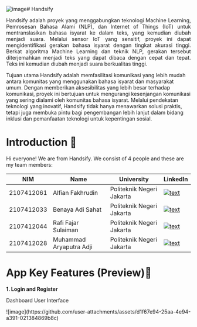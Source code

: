 ![image](https://github.com/user-attachments/assets/5d193180-1261-43dd-bfb4-3a163388dd90)# Handsify

<p align="justify">     Handsify adalah proyek yang menggabungkan teknologi Machine Learning, Pemrosesan Bahasa Alami (NLP), dan Internet of Things (IoT) untuk mentranslasikan bahasa isyarat ke dalam teks, yang kemudian diubah menjadi suara. Melalui sensor IoT yang sensitif, proyek ini dapat mengidentifikasi gerakan bahasa isyarat dengan tingkat akurasi tinggi. Berkat algoritma Machine Learning dan teknik NLP, gerakan tersebut diterjemahkan menjadi teks yang dapat dibaca dengan cepat dan tepat. Teks ini kemudian diubah menjadi suara berkualitas tinggi.

Tujuan utama Handsify adalah memfasilitasi komunikasi yang lebih mudah antara komunitas yang menggunakan bahasa isyarat dan masyarakat umum. Dengan memberikan aksesibilitas yang lebih besar terhadap komunikasi, proyek ini bertujuan untuk mengurangi kesenjangan komunikasi yang sering dialami oleh komunitas bahasa isyarat. Melalui pendekatan teknologi yang inovatif, Handsify tidak hanya menawarkan solusi praktis, tetapi juga membuka pintu bagi pengembangan lebih lanjut dalam bidang inklusi dan pemanfaatan teknologi untuk kepentingan sosial. </p>

# Introduction 👋

Hi everyone! We are from Handsify. We consist of 4 people and these are my team members:

| NIM | Name | University | LinkedIn |
| ---      | ---       | ---       | ---       |
| 2107412061 | Alfian Fakhrudin | Politeknik Negeri Jakarta | [![text](https://img.shields.io/badge/LinkedIn-0077B5?style=for-the-badge&logo=linkedin&logoColor=white)](https://www.linkedin.com/in/alfian-fakhrudin-9285b5216/) |
| 2107412033  | Benaya Adi Sahat | Politeknik Negeri Jakarta | [![text](https://img.shields.io/badge/LinkedIn-0077B5?style=for-the-badge&logo=linkedin&logoColor=white)](https://www.linkedin.com/in/benayaadi/) |
| 2107412044  | Rafi Fajar Sulaiman | Politeknik Negeri Jakarta | [![text](https://img.shields.io/badge/LinkedIn-0077B5?style=for-the-badge&logo=linkedin&logoColor=white)](https://www.linkedin.com/in/rafi-fajar-sulaiman/) |
| 2107412028  | Muhammad Aryaputra Adji | Politeknik Negeri Jakarta | [![text](https://img.shields.io/badge/LinkedIn-0077B5?style=for-the-badge&logo=linkedin&logoColor=white)](https://www.linkedin.com/in/aryaptradji/) |

# App Key Features (Preview)📱
**1. Login and Register**

<p align="justify"> Dashboard User Interface</p>

<p align="justify">
  ![image](https://github.com/user-attachments/assets/d1f67e94-25aa-4e94-a391-021384869b8c)

  <span style="margin: 0 9%;"></span> <!-- Jarak antara dua gambar -->
</p>
